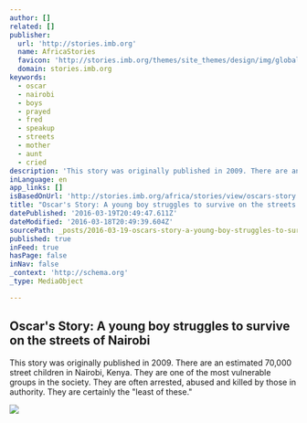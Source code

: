 ```yaml
---
author: []
related: []
publisher:
  url: 'http://stories.imb.org'
  name: AfricaStories
  favicon: 'http://stories.imb.org/themes/site_themes/design/img/global/favicon.ico'
  domain: stories.imb.org
keywords:
  - oscar
  - nairobi
  - boys
  - prayed
  - fred
  - speakup
  - streets
  - mother
  - aunt
  - cried
description: 'This story was originally published in 2009. There are an estimated 70,000 street children in Nairobi, Kenya. They are one of the most vulnerable groups in the society. They are often arrested, abused and killed by those in authority. They are certainly the "least of these."'
inLanguage: en
app_links: []
isBasedOnUrl: 'http://stories.imb.org/africa/stories/view/oscars-story'
title: "Oscar's Story: A young boy struggles to survive on the streets of Nairobi"
datePublished: '2016-03-19T20:49:47.611Z'
dateModified: '2016-03-18T20:49:39.604Z'
sourcePath: _posts/2016-03-19-oscars-story-a-young-boy-struggles-to-survive-on-the-stree.md
published: true
inFeed: true
hasPage: false
inNav: false
_context: 'http://schema.org'
_type: MediaObject

---
```

<article style=""><h1>Oscar's Story: A young boy struggles to survive on the streets of Nairobi</h1><p>This story was originally published in 2009. There are an estimated 70,000 street children in Nairobi, Kenya. They are one of the most vulnerable groups in the society. They are often arrested, abused and killed by those in authority. They are certainly the "least of these."</p><img src="http://static3.commissionstories.com/2502/07_2009197kns087_16x9__large169.jpg" /></article>